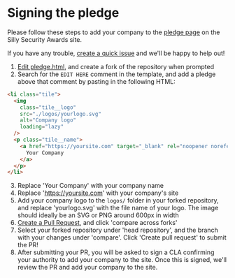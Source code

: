 # Signing the pledge

Please follow these steps to add your company to the [pledge page](https://sillysecurityawards.com/pledge) on the Silly Security Awards site.

If you have any trouble, [create a quick issue](https://github.com/sillysecurityawards/awards-site/issues) and we'll be happy to help out!

1. [Edit pledge.html](https://github.com/sillysecurityawards/awards-site/edit/main/pledge.html), and create a fork of the repository when prompted
2. Search for the `EDIT HERE` comment in the template, and add a pledge above that comment by pasting in the following HTML:

```html
<li class="tile">
  <img
    class="tile__logo"
    src="./logos/yourlogo.svg"
    alt="Company logo"
    loading="lazy"
  />
  <p class="tile__name">
    <a href="https://yoursite.com" target="_blank" rel="noopener noreferrer">
      Your Company
    </a>
  </p>
</li>
```

3. Replace 'Your Company' with your company name
4. Replace 'https://yoursite.com' with your company's site
5. Add your company logo to the `logos/` folder in your forked repository, and replace 'yourlogo.svg' with the file name of your logo. The image should ideally be an SVG or PNG around 600px in width
6. [Create a Pull Request](https://github.com/sillysecurityawards/awards-site/compare), and click 'compare across forks'
7. Select your forked repository under 'head repository', and the branch with your changes under 'compare'. Click 'Create pull request' to submit the PR!
8. After submitting your PR, you will be asked to sign a CLA confirming your authority to add your company to the site. Once this is signed, we'll review the PR and add your company to the site.
